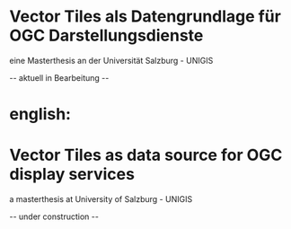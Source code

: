 # Vector Tiles als Datengrundlage für OGC Darstellungsdienste
eine Masterthesis an der Universität Salzburg - UNIGIS

-- aktuell in Bearbeitung --




# english:

# Vector Tiles as data source for OGC display services
a masterthesis at University of Salzburg - UNIGIS

-- under construction --
